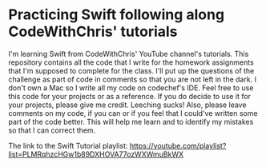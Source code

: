 # Practicing Swift following along CodeWithChris' tutorials
I'm learning Swift from CodeWithChris' YouTube channel's tutorials. This repository contains all the code that I write for the homework assignments that I'm supposed to complete for the class. I'll put up the questions of the challenge as part of code in comments so that you are not left in the dark. I don't own a Mac so I write all my code on codechef's IDE. Feel free to use this code for your projects or as a reference. If you do decide to use it for your projects, please give me credit. Leeching sucks! Also, please leave comments on my code, if you can or if you feel that I could've written some part of the code better. This will help me learn and to identify my mistakes so that I can correct them.

The link to the Swift Tutorial playlist:
https://youtube.com/playlist?list=PLMRqhzcHGw1b89DXHOVA77ozWXWmuBkWX